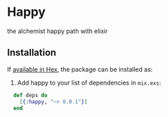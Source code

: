 # Happy

the alchemist happy path with elixir

## Installation

If [available in Hex](https://hex.pm/docs/publish), the package can be installed as:

  1. Add happy to your list of dependencies in `mix.exs`:

```elixir
  def deps do
    [{:happy, "~> 0.0.1"}]
  end
```
